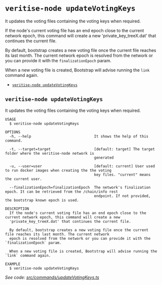 `veritise-node updateVotingKeys`
================================

It updates the voting files containing the voting keys when required.

If the node's current voting file has an end epoch close to the current network epoch, this command will create a new 'private_key_treeX.dat' that continues the current file.

By default, bootstrap creates a new voting file once the current file reaches its last month. The current network epoch is resolved from the network or you can provide it with the `finalizationEpoch` param.

When a new voting file is created, Bootstrap will advise running the `link` command again.

* [`veritise-node updateVotingKeys`](#veritise-node-updatevotingkeys)

## `veritise-node updateVotingKeys`

It updates the voting files containing the voting keys when required.

```
USAGE
  $ veritise-node updateVotingKeys

OPTIONS
  -h, --help                             It shows the help of this command.

  -t, --target=target                    [default: target] The target folder where the veritise-node network is
                                         generated

  -u, --user=user                        [default: current] User used to run docker images when creating the the voting
                                         key files. "current" means the current user.

  --finalizationEpoch=finalizationEpoch  The network's finalization epoch. It can be retrieved from the /chain/info rest
                                         endpoint. If not provided, the bootstrap known epoch is used.

DESCRIPTION
  If the node's current voting file has an end epoch close to the current network epoch, this command will create a new 
  'private_key_treeX.dat' that continues the current file.

  By default, bootstrap creates a new voting file once the current file reaches its last month. The current network 
  epoch is resolved from the network or you can provide it with the `finalizationEpoch` param.

  When a new voting file is created, Bootstrap will advise running the `link` command again.

EXAMPLE
  $ veritise-node updateVotingKeys
```

_See code: [src/commands/updateVotingKeys.ts](https://github.com/veritise/veritise-node/blob/v1.1.9/src/commands/updateVotingKeys.ts)_
